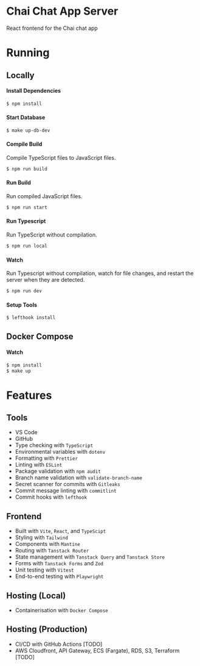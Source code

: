 # Chai Chat App Server

React frontend for the Chai chat app

# Running

## Locally

#### Install Dependencies

```bash
$ npm install
```

#### Start Database

```sh
$ make up-db-dev
```

#### Compile Build

Compile TypeScript files to JavaScript files.

```bash
$ npm run build
```

#### Run Build

Run compiled JavaScript files.

```bash
$ npm run start
```

#### Run Typescript

Run TypeScript without compilation.

```bash
$ npm run local
```

#### Watch

Run Typescript without compilation, watch for file changes, and restart the server when they are detected.

```bash
$ npm run dev
```

#### Setup Tools

```sh
$ lefthook install
```

## Docker Compose

#### Watch

```sh
$ npm install
$ make up
```

# Features

## Tools

- VS Code
- GitHub
- Type checking with `TypeScript`
- Environmental variables with `dotenv`
- Formatting with `Prettier`
- Linting with `ESLint`
- Package validation with `npm audit`
- Branch name validation with `validate-branch-name`
- Secret scanner for commits with `Gitleaks`
- Commit message linting with `commitlint`
- Commit hooks with `lefthook`

## Frontend

- Built with `Vite`, `React`, and `TypeScipt`
- Styling with `Tailwind`
- Components with `Mantine`
- Routing with `Tanstack Router`
- State management with `Tanstack Query` and `Tanstack Store`
- Forms with `Tanstack Forms` and `Zod`
- Unit testing with `Vitest`
- End-to-end testing with `Playwright`

## Hosting (Local)

- Containerisation with `Docker Compose`

## Hosting (Production)

- CI/CD with GitHub Actions [TODO]
- AWS Cloudfront, API Gateway, ECS (Fargate), RDS, S3, Terraform [TODO]
